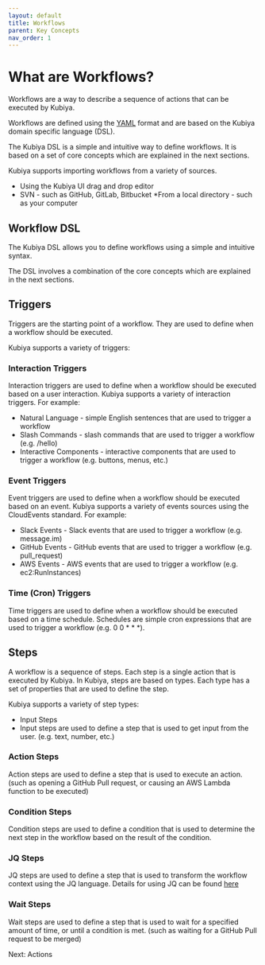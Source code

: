 ```yaml
---
layout: default
title: Workflows
parent: Key Concepts
nav_order: 1
---
```

# What are Workflows?

Workflows are a way to describe a sequence of actions that can be executed by Kubiya.

Workflows are defined using the [YAML](https://yaml.org) format and are based on the Kubiya domain specific language (DSL).

The Kubiya DSL is a simple and intuitive way to define workflows. It is based on a set of core concepts which are explained in the next sections.

Kubiya supports importing workflows from a variety of sources.

* Using the Kubiya UI drag and drop editor
* SVN - such as GitHub, GitLab, Bitbucket
*From a local directory - such as your computer

## Workflow DSL
The Kubiya DSL allows you to define workflows using a simple and intuitive syntax.

The DSL involves a combination of the core concepts which are explained in the next sections.

## Triggers
Triggers are the starting point of a workflow. They are used to define when a workflow should be executed.

Kubiya supports a variety of triggers:

### Interaction Triggers
Interaction triggers are used to define when a workflow should be executed based on a user interaction. Kubiya supports a variety of interaction triggers. For example:

* Natural Language - simple English sentences that are used to trigger a workflow
* Slash Commands - slash commands that are used to trigger a workflow (e.g. /hello)
* Interactive Components - interactive components that are used to trigger a workflow (e.g. buttons, menus, etc.)

### Event Triggers
Event triggers are used to define when a workflow should be executed based on an event. Kubiya supports a variety of events sources using the CloudEvents standard. For example:

* Slack Events - Slack events that are used to trigger a workflow (e.g. message.im)
* GitHub Events - GitHub events that are used to trigger a workflow (e.g. pull_request)
* AWS Events - AWS events that are used to trigger a workflow (e.g. ec2:RunInstances)

### Time (Cron) Triggers
Time triggers are used to define when a workflow should be executed based on a time schedule. Schedules are simple cron expressions that are used to trigger a workflow (e.g. 0 0 * * *).

## Steps
A workflow is a sequence of steps. Each step is a single action that is executed by Kubiya. In Kubiya, steps are based on types. Each type has a set of properties that are used to define the step.

Kubiya supports a variety of step types:

* Input Steps
* Input steps are used to define a step that is used to get input from the user. (e.g. text, number, etc.)

### Action Steps
Action steps are used to define a step that is used to execute an action. (such as opening a GitHub Pull request, or causing an AWS Lambda function to be executed)

### Condition Steps
Condition steps are used to define a condition that is used to determine the next step in the workflow based on the result of the condition.

### JQ Steps
JQ steps are used to define a step that is used to transform the workflow context using the JQ language.  Details for using JQ can be found [here](https://stedolan.github.io/jq/)

### Wait Steps
Wait steps are used to define a step that is used to wait for a specified amount of time, or until a condition is met. (such as waiting for a GitHub Pull request to be merged)

Next: Actions